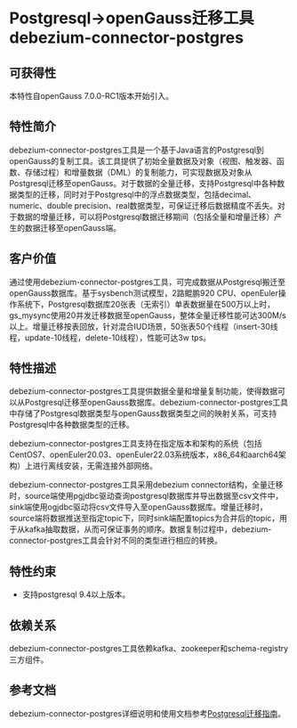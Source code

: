 ﻿# Postgresql-\>openGauss迁移工具debezium-connector-postgres

## 可获得性<a name="section56086982"></a>

本特性自openGauss 7.0.0-RC1版本开始引入。

## 特性简介<a name="section35020791"></a>

debezium-connector-postgres工具是一个基于Java语言的Postgresql到openGauss的复制工具。该工具提供了初始全量数据及对象（视图、触发器、函数、存储过程）和增量数据（DML）的复制能力，可实现数据及对象从Postgresql迁移至openGauss。对于数据的全量迁移，支持Postgresql中各种数据类型的迁移，同时对于Postgresql中的浮点数据类型，包括decimal、numeric、double precision、real数据类型，可保证迁移后数据精度不丢失。对于数据的增量迁移，可以将Postgresql数据迁移期间（包括全量和增量迁移）产生的数据迁移至openGauss端。

## 客户价值<a name="section46751668"></a>

通过使用debezium-connector-postgres工具，可完成数据从Postgresql搬迁至openGauss数据库。基于sysbench测试模型，2路鲲鹏920 CPU、openEuler操作系统下，Postgresql数据库20张表（无索引）单表数据量在500万以上时，gs_mysync使用20并发迁移数据至openGauss，整体全量迁移性能可达300M/s以上。增量迁移按表回放，针对混合IUD场景，50张表50个线程（insert-30线程，update-10线程，delete-10线程），性能可达3w tps。

## 特性描述<a name="section18111828"></a>

debezium-connector-postgres工具提供数据全量和增量复制功能，使得数据可以从Postgresql迁移至openGauss数据库。debezium-connector-postgres工具中存储了Postgresql数据类型与openGauss数据类型之间的映射关系，可支持Postgresql中各种数据类型的迁移。

debezium-connector-postgres工具支持在指定版本和架构的系统（包括CentOS7、openEuler20.03、openEuler22.03系统版本，x86_64和aarch64架构）上进行离线安装，无需连接外部网络。

debezium-connector-postgres工具采用debezium connector结构，全量迁移时，source端使用pgjdbc驱动查询postgresql数据库并导出数据至csv文件中，sink端使用ogjdbc驱动将csv文件导入至openGauss数据库。增量迁移时，source端将数据推送至指定topic下，同时sink端配置topics为合并后的topic，用于从kafka抽取数据，从而可保证事务的顺序。数据复制过程中，debezium-connector-postgres工具会针对不同的类型进行相应的转换。


## 特性约束<a name="section06531946143616"></a>

-   支持postgresql 9.4以上版本。

## 依赖关系<a name="section57771982"></a>

debezium-connector-postgres工具依赖kafka、zookeeper和schema-registry三方组件。

## 参考文档<a name="section57771982"></a>

debezium-connector-postgres详细说明和使用文档参考[Postgresql迁移指南](https://gitcode.com/opengauss/debezium/blob/master/README.md#debezium-postgres-connector-1)。


